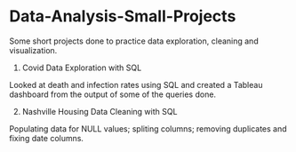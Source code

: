 # Data-Analysis-Small-Projects
Some short projects done to practice data exploration, cleaning and visualization.

1. Covid Data Exploration with SQL 

  Looked at death and infection rates using SQL and created a Tableau dashboard from the output of some of the queries done.

2. Nashville Housing Data Cleaning with SQL

  Populating data for NULL values; spliting columns; removing duplicates and fixing date columns.
